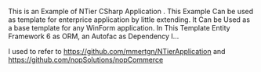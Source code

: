 This is an Example of NTier CSharp Application . This Example Can be used as template for enterprice application by little extending. It Can be Used as a base template for any WinForm application. In This Template Entity Framework 6 as ORM, an Autofac as Dependency I…

I used to refer to https://github.com/mmertgn/NTierApplication and https://github.com/nopSolutions/nopCommerce